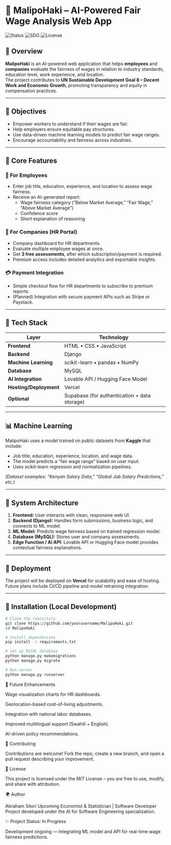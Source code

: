 # 💼 MalipoHaki – AI-Powered Fair Wage Analysis Web App  
![Status](https://img.shields.io/badge/Status-In%20Progress-yellow)
![SDG](https://img.shields.io/badge/SDG-8%20%7C%20Decent%20Work%20and%20Economic%20Growth-blue)
![License](https://img.shields.io/badge/License-MIT-green)

## 🧭 Overview
**MalipoHaki** is an AI-powered web application that helps **employees** and **companies** evaluate the fairness of wages in relation to industry standards, education level, work experience, and location.  
The project contributes to **UN Sustainable Development Goal 8 – Decent Work and Economic Growth**, promoting transparency and equity in compensation practices.

---

## 🎯 Objectives
- Empower workers to understand if their wages are fair.  
- Help employers ensure equitable pay structures.  
- Use data-driven machine learning models to predict fair wage ranges.  
- Encourage accountability and fairness across industries.

---

## 🧠 Core Features
### 🧍 For Employees
- Enter job title, education, experience, and location to assess wage fairness.  
- Receive an AI-generated report:
  - Wage fairness category (“Below Market Average,” “Fair Wage,” “Above Market Average”)  
  - Confidence score  
  - Short explanation of reasoning  

### 🏢 For Companies (HR Portal)
- Company dashboard for HR departments.  
- Evaluate multiple employee wages at once.  
- Get **3 free assessments**, after which subscription/payment is required.  
- Premium access includes detailed analytics and exportable insights.  

### 💳 Payment Integration
- Simple checkout flow for HR departments to subscribe to premium reports.  
- (Planned) Integration with secure payment APIs such as Stripe or Paystack.

---

## 🧰 Tech Stack
| Layer | Technology |
|-------|-------------|
| **Frontend** | HTML • CSS • JavaScript |
| **Backend** | Django |
| **Machine Learning** | scikit-learn • pandas • NumPy |
| **Database** | MySQL |
| **AI Integration** | Lovable API / Hugging Face Model |
| **Hosting/Deployment** | Vercel |
| **Optional** | Supabase (for authentication + data storage) |

---

## 📊 Machine Learning
MalipoHaki uses a model trained on public datasets from **Kaggle** that include:
- Job title, education, experience, location, and wage data.  
- The model predicts a “fair wage range” based on user input.  
- Uses scikit-learn regression and normalization pipelines.  

*(Dataset examples: “Kenyan Salary Data,” “Global Job Salary Predictions,” etc.)*

---

## 🧩 System Architecture
1. **Frontend:** User interacts with clean, responsive web UI.  
2. **Backend (Django):** Handles form submissions, business logic, and connects to ML model.  
3. **ML Model:** Predicts wage fairness based on trained regression model.  
4. **Database (MySQL):** Stores user and company assessments.  
5. **Edge Function / AI API:** Lovable API or Hugging Face model provides contextual fairness explanations.  

---

## 🚀 Deployment
The project will be deployed on **Vercel** for scalability and ease of hosting.  
Future plans include CI/CD pipeline and model retraining integration.

---

## 🧩 Installation (Local Development)
```bash
# Clone the repository
git clone https://github.com/yourusername/MalipoHaki.git
cd MalipoHaki

# Install dependencies
pip install -r requirements.txt

# Set up MySQL database
python manage.py makemigrations
python manage.py migrate

# Run server
python manage.py runserver
```

🧠 Future Enhancements

Wage visualization charts for HR dashboards.

Geolocation-based cost-of-living adjustments.

Integration with national labor databases.

Improved multilingual support (Swahili + English).

AI-driven policy recommendations.

🤝 Contributing

Contributions are welcome!
Fork the repo, create a new branch, and open a pull request describing your improvement.

📜 License

This project is licensed under the MIT License – you are free to use, modify, and share with attribution.

🌍 Author

Abraham Sitori
Upcoming Economist & Statistician | Software Developer
Project developed under the AI for Software Engineering specialization.

✨ Project Status: In Progress

Development ongoing — integrating ML model and API for real-time wage fairness predictions.

